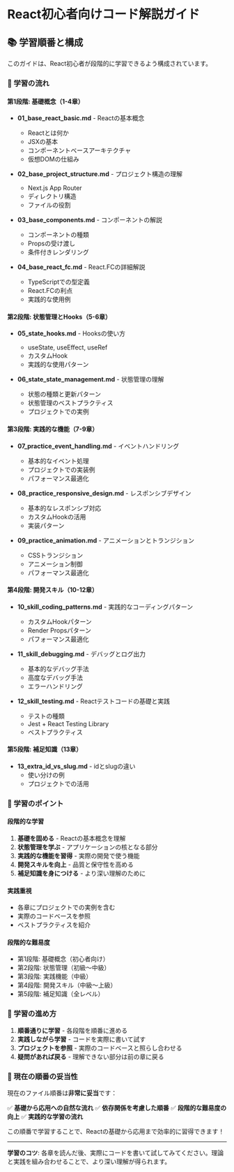# React初心者向けコード解説ガイド

## 📚 学習順番と構成

このガイドは、React初心者が段階的に学習できるよう構成されています。

### 🎯 学習の流れ

#### **第1段階: 基礎概念（1-4章）**
- **01_base_react_basic.md** - Reactの基本概念
  - Reactとは何か
  - JSXの基本
  - コンポーネントベースアーキテクチャ
  - 仮想DOMの仕組み

- **02_base_project_structure.md** - プロジェクト構造の理解
  - Next.js App Router
  - ディレクトリ構造
  - ファイルの役割

- **03_base_components.md** - コンポーネントの解説
  - コンポーネントの種類
  - Propsの受け渡し
  - 条件付きレンダリング

- **04_base_react_fc.md** - React.FCの詳細解説
  - TypeScriptでの型定義
  - React.FCの利点
  - 実践的な使用例

#### **第2段階: 状態管理とHooks（5-6章）**
- **05_state_hooks.md** - Hooksの使い方
  - useState, useEffect, useRef
  - カスタムHook
  - 実践的な使用パターン

- **06_state_state_management.md** - 状態管理の理解
  - 状態の種類と更新パターン
  - 状態管理のベストプラクティス
  - プロジェクトでの実例

#### **第3段階: 実践的な機能（7-9章）**
- **07_practice_event_handling.md** - イベントハンドリング
  - 基本的なイベント処理
  - プロジェクトでの実装例
  - パフォーマンス最適化

- **08_practice_responsive_design.md** - レスポンシブデザイン
  - 基本的なレスポンシブ対応
  - カスタムHookの活用
  - 実装パターン

- **09_practice_animation.md** - アニメーションとトランジション
  - CSSトランジション
  - アニメーション制御
  - パフォーマンス最適化

#### **第4段階: 開発スキル（10-12章）**
- **10_skill_coding_patterns.md** - 実践的なコーディングパターン
  - カスタムHookパターン
  - Render Propsパターン
  - パフォーマンス最適化

- **11_skill_debugging.md** - デバッグとログ出力
  - 基本的なデバッグ手法
  - 高度なデバッグ手法
  - エラーハンドリング

- **12_skill_testing.md** - Reactテストコードの基礎と実践
  - テストの種類
  - Jest + React Testing Library
  - ベストプラクティス

#### **第5段階: 補足知識（13章）**
- **13_extra_id_vs_slug.md** - idとslugの違い
  - 使い分けの例
  - プロジェクトでの活用

### 🎯 学習のポイント

#### **段階的な学習**
1. **基礎を固める** - Reactの基本概念を理解
2. **状態管理を学ぶ** - アプリケーションの核となる部分
3. **実践的な機能を習得** - 実際の開発で使う機能
4. **開発スキルを向上** - 品質と保守性を高める
5. **補足知識を身につける** - より深い理解のために

#### **実践重視**
- 各章にプロジェクトでの実例を含む
- 実際のコードベースを参照
- ベストプラクティスを紹介

#### **段階的な難易度**
- 第1段階: 基礎概念（初心者向け）
- 第2段階: 状態管理（初級〜中級）
- 第3段階: 実践機能（中級）
- 第4段階: 開発スキル（中級〜上級）
- 第5段階: 補足知識（全レベル）

### 🚀 学習の進め方

1. **順番通りに学習** - 各段階を順番に進める
2. **実践しながら学習** - コードを実際に書いて試す
3. **プロジェクトを参照** - 実際のコードベースと照らし合わせる
4. **疑問があれば戻る** - 理解できない部分は前の章に戻る

### 📝 現在の順番の妥当性

現在のファイル順番は**非常に妥当**です：

✅ **基礎から応用への自然な流れ**
✅ **依存関係を考慮した順番**
✅ **段階的な難易度の向上**
✅ **実践的な学習の流れ**

この順番で学習することで、Reactの基礎から応用まで効率的に習得できます！

---

**学習のコツ**: 各章を読んだ後、実際にコードを書いて試してみてください。理論と実践を組み合わせることで、より深い理解が得られます。 